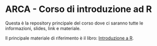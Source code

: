 # ARCA - Corso di introduzione ad R

Questa è la repository principale del corso dove ci saranno tutte le informazioni, slides, link e materiale.

Il principale materiale di riferimento è il libro: [Introduzione a R](https://psicostat.github.io/Introduction2R/).
